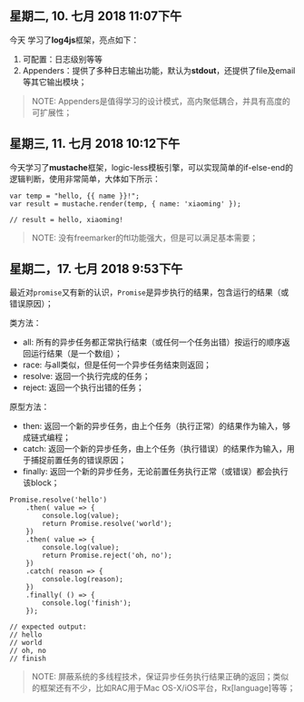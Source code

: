 ## 星期二, 10. 七月 2018 11:07下午 

今天 学习了**log4js**框架，亮点如下：

1. 可配置：日志级别等等
2. Appenders：提供了多种日志输出功能，默认为**stdout**，还提供了file及email等其它输出模块；

> NOTE: Appenders是值得学习的设计模式，高内聚低耦合，并具有高度的可扩展性；

## 星期三, 11. 七月 2018 10:12下午 

今天学习了**mustache**框架，logic-less模板引擎，可以实现简单的if-else-end的逻辑判断，使用非常简单，大体如下所示：

```
var temp = "hello, {{ name }}!";
var result = mustache.render(temp, { name: 'xiaoming' });

// result = hello, xiaoming!
```

> NOTE: 没有freemarker的ftl功能强大，但是可以满足基本需要；

## 星期二，17. 七月 2018 9:53下午

最近对`promise`又有新的认识，`Promise`是异步执行的结果，包含运行的结果（或错误原因）；

类方法：

- all: 所有的异步任务都正常执行结束（或任何一个任务出错）按运行的顺序返回运行结果（是一个数组）；
- race: 与all类似，但是任何一个异步任务结束则返回；
- resolve: 返回一个执行完成的任务；
- reject: 返回一个执行出错的任务；

原型方法：

- then: 返回一个新的异步任务，由上个任务（执行正常）的结果作为输入，够成链式编程；
- catch: 返回一个新的异步任务，由上个任务（执行错误）的结果作为输入，用于捕捉前置任务的错误原因；
- finally: 返回一个新的异步任务，无论前置任务执行正常（或错误）都会执行该block；

```
Promise.resolve('hello')
    .then( value => {
        console.log(value);
        return Promise.resolve('world');
    })
    .then( value => {
        console.log(value);
        return Promise.reject('oh, no');
    })
    .catch( reason => {
        console.log(reason);
    })
    .finally( () => {
        console.log('finish');
    });

// expected output:
// hello
// world
// oh, no
// finish
```

> NOTE: 屏蔽系统的多线程技术，保证异步任务执行结果正确的返回；类似的框架还有不少，比如RAC用于Mac OS-X/iOS平台，Rx[language]等等；
